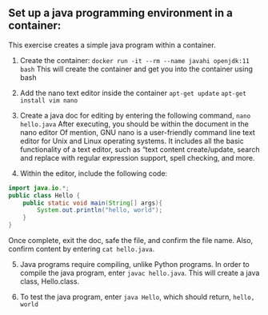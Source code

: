 


## Set up a java programming environment in a container: 
This exercise creates a simple java program within a container.

1. Create the container:
`docker run -it --rm --name javahi openjdk:11 bash`
This will create the container and get you into the container using bash

2. Add the nano text editor inside the container
`apt-get update`
`apt-get install vim nano`

3. Create a java doc for editing by entering the following command,
`nano hello.java`
After executing, you should be within the document in the nano editor
Of mention, GNU nano is a user-friendly command line text editor for Unix and Linux operating systems. It includes all the basic functionality of a text editor, such as “text content create/update, search and replace with regular expression support, spell checking, and more.

4. Within the editor, include the following code:
``` java
import java.io.*;
public class Hello {
    public static void main(String[] args){
        System.out.println("hello, world");
    }
}
```
Once complete, exit the doc, safe the file, and confirm the file name. Also, confirm content by entering `cat hello.java`.

5. Java programs require compiling, unlike Python programs. In order to compile the java program, enter `javac hello.java`. This will create a java class, Hello.class. 

6. To test the java program, enter `java Hello`, which should return, `hello, world`

